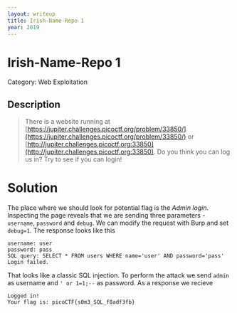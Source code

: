 ```yaml
---
layout: writeup
title: Irish-Name-Repo 1
year: 2019
---
```

# Irish-Name-Repo 1
Category: Web Exploitation

## Description

> There is a website running at [https://jupiter.challenges.picoctf.org/problem/33850/](https://jupiter.challenges.picoctf.org/problem/33850/) or [http://jupiter.challenges.picoctf.org:33850](http://jupiter.challenges.picoctf.org:33850). Do you think you can log us in? Try to see if you can login!

# Solution

The place where we should look for potential flag is the *Admin login*. Inspecting the page reveals that we are sending three parameters - `username`, `password` and `debug`. We can modify the request with Burp and set `debug=1`. The response looks like this
```
username: user
password: pass
SQL query: SELECT * FROM users WHERE name='user' AND password='pass'
Login failed.
```
That looks like a classic SQL injection. To perform the attack we send `admin` as username and `' or 1=1;--` as password. As a response we recieve
```
Logged in!
Your flag is: picoCTF{s0m3_SQL_f8adf3fb}
```
